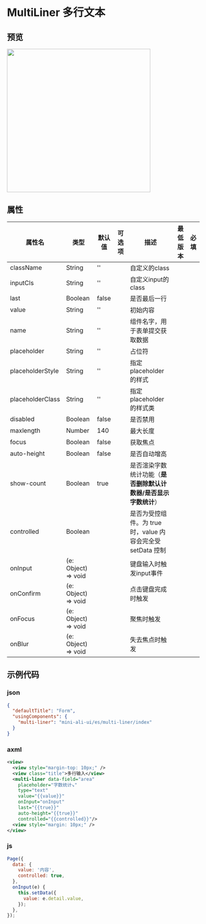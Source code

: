 # MultiLiner 多行文本

## 预览
<img width="375" src="https://gw.alipayobjects.com/mdn/rms_ce4c6f/afts/img/A*dRDqR7zAUwsAAAAAAAAAAABkARQnAQ">

## 属性
| 属性名 | 类型 | 默认值 | 可选项 | 描述 | 最低版本 | 必填 |
| --- | --- | --- | --- | --- | --- | --- |
| className | String | '' |  | 自定义的class |  |  |
| inputCls | String | '' |  | 自定义input的class |  |  |
| last | Boolean | false |  | 是否最后一行 |  |  |
| value | String | '' |  | 初始内容 |  |  |
| name | String | '' |  | 组件名字，用于表单提交获取数据 |  |  |
| placeholder | String | '' |  | 占位符 |  |  |
| placeholderStyle | String | '' |  | 指定 placeholder 的样式 |  |  |
| placeholderClass | String | '' |  | 指定 placeholder 的样式类 |  |  |
| disabled | Boolean | false |  | 是否禁用 |  |  |
| maxlength | Number | 140 |  | 最大长度 |  |  |
| focus | Boolean | false |  | 获取焦点 |  |  |
| auto-height | Boolean | false |  | 是否自动增高 |  |  |
| show-count | Boolean | true |  | 是否渲染字数统计功能（**是否删除默认计数器/是否显示字数统计**） |  |  |
| controlled | Boolean |  |  | 是否为受控组件。为 true 时，value 内容会完全受 setData 控制 |  |  |
| onInput | (e: Object) => void |  |  | 键盘输入时触发input事件 |  |  |
| onConfirm | (e: Object) => void |  |  | 点击键盘完成时触发 |  |  |
| onFocus | (e: Object) => void |  |  | 聚焦时触发 |  |  |
| onBlur | (e: Object) => void |  |  | 失去焦点时触发 |  |  |


## 示例代码

### json
```json
{
  "defaultTitle": "Form",
  "usingComponents": {
    "multi-liner": "mini-ali-ui/es/multi-liner/index"
  }
}
```

### axml
```xml
<view>
  <view style="margin-top: 10px;" />
  <view class="title">多行输入</view>
  <multi-liner data-field="area" 
    placeholder="字数统计↘" 
    type="text" 
    value="{{value}}" 
    onInput="onInput" 
    last="{{true}}" 
    auto-height="{{true}}" 
    controlled="{{controlled}}"/>
  <view style="margin: 10px;" />
</view>
```

### js
```javascript
Page({
  data: {
    value: '内容',
    controlled: true,
  },
  onInput(e) {
    this.setData({
      value: e.detail.value,
    });
  },
});

```